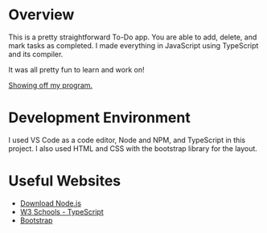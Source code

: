 # Overview
 This is a pretty straightforward To-Do app. You are able to add, delete, and mark tasks as completed.
 I made everything in JavaScript using TypeScript and its compiler. 

 It was all pretty fun to learn and work on!
 
 

[Showing off my program.](https://youtu.be/EsLKK_ss7qU)

# Development Environment

I used VS Code as a code editor, Node and NPM, and TypeScript in this project. I also used HTML and CSS with the bootstrap library for the layout.

# Useful Websites

* [Download Node.js](https://nodejs.org/en/download)
* [W3 Schools - TypeScript](https://www.w3schools.com/typescript/)
* [Bootstrap](https://getbootstrap.com/)
